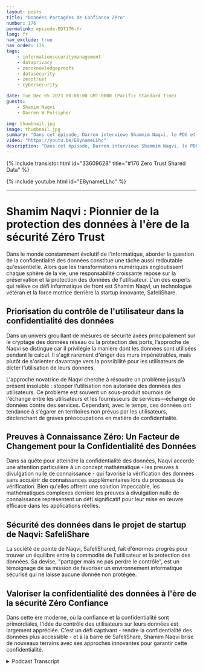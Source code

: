 ```yaml
---
layout: posts
title: "Données Partagées de Confiance Zéro"
number: 176
permalink: episode-EDT176-fr
lang: fr
nav_exclude: true
nav_order: 176
tags:
    - informationsecuritymanagement
    - dataprivacy
    - zeroknowledgeproofs
    - datasecurity
    - zerotrust
    - cybersecurity

date: Tue Dec 05 2023 00:00:00 GMT-0800 (Pacific Standard Time)
guests:
    - Shamim Naqvi
    - Darren W Pulsipher

img: thumbnail.jpg
image: thumbnail.jpg
summary: "Dans cet épisode, Darren interviewe Shammim Naqvi, le PDG et fondateur de SafelyShare, à propos de la gestion et de la sécurisation des données dans des environnements partagés et collaboratifs en utilisant le modèle de données de confiance zéro."
video: "https://youtu.be/E8ynameLLhc"
description: "Dans cet épisode, Darren interviewe Shammim Naqvi, le PDG et fondateur de SafelyShare, à propos de la gestion et de la sécurisation des données dans des environnements partagés et collaboratifs en utilisant le modèle de données de confiance zéro."
---
```


<div>
{% include transistor.html id="33609628" title="#176 Zero Trust Shared Data" %}

{% include youtube.html id="E8ynameLLhc" %}
</div>

---

# Shamim Naqvi : Pionnier de la protection des données à l'ère de la sécurité Zéro Trust

Dans le monde constamment évolutif de l'informatique, aborder la question de la confidentialité des données constitue une tâche aussi redoutable qu'essentielle. Alors que les transformations numériques engloutissent chaque sphère de la vie, une responsabilité croissante repose sur la préservation et la protection des données de l'utilisateur. L'un des experts qui relève ce défi informatique de front est Shamim Naqvi, un technologue vétéran et la force motrice derrière la startup innovante, SafeliShare.

## Priorisation du contrôle de l'utilisateur dans la confidentialité des données

Dans un univers grouillant de mesures de sécurité axées principalement sur le cryptage des données réseau ou la protection des ports, l’approche de Naqvi se distingue car il privilégie la manière dont les données sont utilisées pendant le calcul. Il s'agit rarement d'ériger des murs impénétrables, mais plutôt de s'orienter davantage vers la possibilité pour les utilisateurs de dicter l'utilisation de leurs données.

L'approche novatrice de Naqvi cherche à résoudre un problème jusqu'à présent insoluble : stopper l'utilisation non autorisée des données des utilisateurs. Ce problème est souvent un sous-produit sournois de l'échange entre les utilisateurs et les fournisseurs de services—échange de données contre des services. Cependant, avec le temps, ces données ont tendance à s'égarer en territoires non prévus par les utilisateurs, déclenchant de graves préoccupations en matière de confidentialité.

## Preuves à Connaissance Zéro: Un Facteur de Changement pour la Confidentialité des Données

Dans sa quête pour atteindre la confidentialité des données, Naqvi accorde une attention particulière à un concept mathématique - les preuves à divulgation nulle de connaissance - qui favorise la vérification des données sans acquérir de connaissances supplémentaires lors du processus de vérification. Bien qu'elles offrent une solution impeccable, les mathématiques complexes derrière les preuves à divulgation nulle de connaissance représentent un défi significatif pour leur mise en œuvre efficace dans les applications réelles.

## Sécurité des données dans le projet de startup de Naqvi: SafeliShare

La société de pointe de Naqvi, SafeliShared, fait d'énormes progrès pour trouver un équilibre entre la commodité de l'utilisateur et la protection des données. Sa devise, "partager mais ne pas perdre le contrôle", est un témoignage de sa mission de favoriser un environnement informatique sécurisé qui ne laisse aucune donnée non protégée.

## Valoriser la confidentialité des données à l'ère de la sécurité Zéro Confiance

Dans cette ère moderne, où la confiance et la confidentialité sont primordiales, l'idée du contrôle des utilisateurs sur leurs données est largement appréciée. C'est un défi captivant - rendre la confidentialité des données plus accessible - et à la barre de SafeliShare, Shamim Naqvi brise de nouveaux terrains avec ses approches innovantes pour garantir cette confidentialité.



<details>
<summary> Podcast Transcript </summary>

<p></p>

</details>
